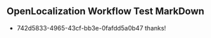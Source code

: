 ## OpenLocalization Workflow Test MarkDown
* 742d5833-4965-43cf-bb3e-0fafdd5a0b47 thanks!

<!--HONumber=Jul16_HO5-->


